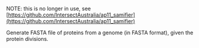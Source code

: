 NOTE: this is no longer in use, see [https://github.com/IntersectAustralia/ap11_samifier](https://github.com/IntersectAustralia/ap11_samifier)

Generate FASTA file of proteins from a genome (in FASTA format), given the protein divisions.
